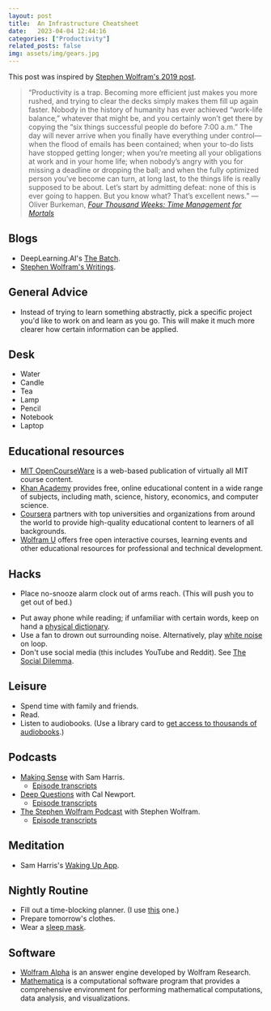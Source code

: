 ```yaml
---
layout: post
title:  An Infrastructure Cheatsheet
date:   2023-04-04 12:44:16
categories: ["Productivity"]
related_posts: false
img: assets/img/gears.jpg
---
```


This post was inspired by [Stephen Wolfram's 2019 post](https://writings.stephenwolfram.com/2019/02/seeking-the-productive-life-some-details-of-my-personal-infrastructure/).

> “Productivity is a trap. Becoming more efficient just makes you more rushed, and trying to clear the decks simply makes them fill up again faster. Nobody in the history of humanity has ever achieved “work-life balance,” whatever that might be, and you certainly won’t get there by copying the “six things successful people do before 7:00 a.m.” The day will never arrive when you finally have everything under control—when the flood of emails has been contained; when your to-do lists have stopped getting longer; when you’re meeting all your obligations at work and in your home life; when nobody’s angry with you for missing a deadline or dropping the ball; and when the fully optimized person you’ve become can turn, at long last, to the things life is really supposed to be about. Let’s start by admitting defeat: none of this is ever going to happen. But you know what? That’s excellent news.” &mdash;Oliver Burkeman, *[Four Thousand Weeks: Time Management for Mortals](https://www.amazon.com/Four-Thousand-Weeks-Management-Mortals/dp/0374159122)*

## Blogs 
- DeepLearning.AI's [The Batch](https://www.deeplearning.ai/the-batch/).
- [Stephen Wolfram's Writings](https://writings.stephenwolfram.com/).


## General Advice
- Instead of trying to learn something abstractly, pick a specific project you'd like to work on and learn as you go. This will make it much more clearer how certain information can be applied. 
<!-- - You don’t need to understand everything to start applying machine learning in a useful way (in fact, you might discover that almost all practitioners have knowledge gaps). -->


## Desk
- Water
- Candle
- Tea
- Lamp
- Pencil
- Notebook
- Laptop


## Educational resources
- [MIT OpenCourseWare](https://ocw.mit.edu) is a web-based publication of virtually all MIT course content.
- [Khan Academy](https://www.khanacademy.org) provides free, online educational content in a wide range of subjects, including math, science, history, economics, and computer science.
- [Coursera](https://www.google.com/search?client=safari&rls=en&q=coursera&ie=UTF-8&oe=UTF-8) partners with top universities and organizations from around the world to provide high-quality educational content to learners of all backgrounds.
- [Wolfram U](https://www.wolfram.com/wolfram-u/) offers free open interactive courses, learning events and other educational resources for professional and technical development.


## Hacks
- Place no-snooze alarm clock out of arms reach. (This will push you to get out of bed.)
<!-- - Avoid late-night eating by brushing teeth after last meal.  -->
- Put away phone while reading; if unfamiliar with certain words, keep on hand a [physical dictionary](https://www.amazon.com/Paperback-Oxford-English-Dictionary-Dictionaries/dp/0199640947/ref=sr_1_1?crid=179MX4LD71LPV&keywords=oxford+dictionary&qid=1681314435&s=audible&sprefix=oxford+dictio%2Caudible%2C188&sr=1-1-catcorr). 
- Use a fan to drown out surrounding noise. Alternatively, play [white noise](https://open.spotify.com/track/5UBonaClAZVfzxJNn8nnhh?si=574507e8b3744f00) on loop.
- Don't use social media (this includes YouTube and Reddit). See [The Social Dilemma](https://www.netflix.com/title/81254224).


## Leisure
- Spend time with family and friends.
- Read. 
- Listen to audiobooks. (Use a library card to [get access to thousands of audiobooks](https://help.libbyapp.com/en-us/6144.htm).)


## Podcasts
- [Making Sense](https://open.spotify.com/show/5rgumWEx4FsqIY8e1wJNAk?si=0597ac75f6b14d5d) with Sam Harris. 
    - [Episode transcripts](https://steno.ai/making-sense-with-sam-harris-14)
- [Deep Questions](https://open.spotify.com/show/0e9lFr3AdJByoBpM6tAbxD?si=74930b088d064971) with Cal Newport.
    - [Episode transcripts](https://steno.ai/deep-questions-with-cal-newport)
- [The Stephen Wolfram Podcast](https://open.spotify.com/show/0DAMKPOlWsIFDw5uKOopir?si=46646345af1c4eac) with Stephen Wolfram.
    - [Episode transcripts](https://steno.ai/the-stephen-wolfram-podcast)


## Meditation
- Sam Harris's [Waking Up App](https://www.wakingup.com).


## Nightly Routine
- Fill out a time-blocking planner. (I use [this](https://www.timeblockplanner.com) one.)
- Prepare tomorrow's clothes.
- Wear a [sleep mask](https://www.amazon.com/Contoured-Sleeping-Blindfold-Concave-Meditation/dp/B07KC5DWCC/ref=zg_bs_3764231_sccl_1/132-0947972-7044716?th=1).

## Software
- [Wolfram Alpha](https://www.wolframalpha.com) is an answer engine developed by Wolfram Research.
- [Mathematica](https://www.wolfram.com/mathematica/) is a computational software program that provides a comprehensive environment for performing mathematical computations, data analysis, and visualizations.
